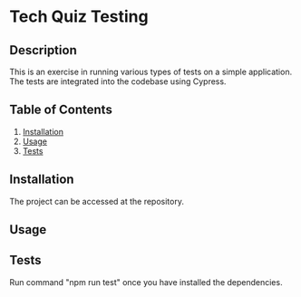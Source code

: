 # Tech Quiz Testing

## Description

This is an exercise in running various types of tests on a simple application. The tests are integrated into the codebase using Cypress.

## Table of Contents
1. [Installation](#installation)
2. [Usage](#usage)
4. [Tests](#tests)

## Installation

The project can be accessed at the repository.

## Usage



## Tests

Run command "npm run test" once you have installed the dependencies.
